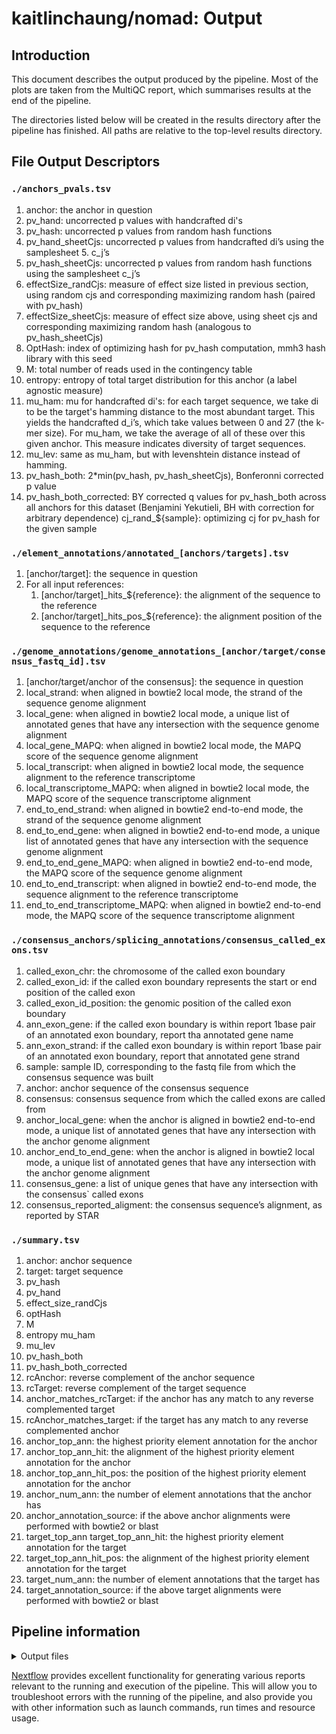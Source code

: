 # kaitlinchaung/nomad: Output

## Introduction

This document describes the output produced by the pipeline. Most of the plots are taken from the MultiQC report, which summarises results at the end of the pipeline.

The directories listed below will be created in the results directory after the pipeline has finished. All paths are relative to the top-level results directory.


## File Output Descriptors

### `./anchors_pvals.tsv`
1. anchor: the anchor in question
2. pv_hand: uncorrected p values with handcrafted di's
3. pv_hash: uncorrected p values from random hash functions
4. pv_hand_sheetCjs: uncorrected p values from handcrafted di’s using the samplesheet 5. c_j’s
5. pv_hash_sheetCjs: uncorrected p values from random hash functions using the samplesheet c_j’s
6. effectSize_randCjs: measure of effect size listed in previous section, using random cjs and corresponding maximizing random hash (paired with pv_hash)
7. effectSize_sheetCjs: measure of effect size above, using sheet cjs and corresponding maximizing random hash (analogous to pv_hash_sheetCjs)
8. OptHash: index of optimizing hash for pv_hash computation, mmh3 hash library with this seed
9. M: total number of reads used in the contingency table
10. entropy: entropy of total target distribution for this anchor (a label agnostic measure)
11. mu_ham: mu for handcrafted di's: for each target sequence, we take di to be the target's hamming distance to the most abundant target. This yields the handcrafted d_i’s, which take values between 0 and 27 (the k-mer size). For mu_ham, we take the average of all of these over this given anchor. This measure indicates diversity of target sequences.
12. mu_lev: same as mu_ham, but with levenshtein distance instead of hamming.
13. pv_hash_both: 2*min(pv_hash, pv_hash_sheetCjs), Bonferonni corrected p value
14. pv_hash_both_corrected: BY corrected q values for pv_hash_both across all anchors for this dataset (Benjamini Yekutieli, BH with correction for arbitrary dependence)
cj_rand_${sample}: optimizing cj for pv_hash for the given sample

### `./element_annotations/annotated_[anchors/targets].tsv`
1. [anchor/target]: the sequence in question
2. For all input references:
    1. [anchor/target]\_hits\_${reference}: the alignment of the sequence to the reference
    2. [anchor/target]\_hits\_pos_${reference}: the alignment position of the sequence to the reference

### `./genome_annotations/genome_annotations_[anchor/target/consensus_fastq_id].tsv`
1. [anchor/target/anchor of the consensus]: the sequence in question
2. local_strand: when aligned in bowtie2 local mode, the strand of the sequence genome alignment
3. local_gene: when aligned in bowtie2 local mode, a unique list of annotated genes that have any intersection with the sequence genome alignment
4. local_gene_MAPQ:  when aligned in bowtie2 local mode, the MAPQ score of the sequence genome alignment
5. local_transcript: when aligned in bowtie2 local mode, the sequence alignment to the reference transcriptome
6. local_transcriptome_MAPQ: when aligned in bowtie2 local mode, the MAPQ score of the sequence transcriptome alignment
7. end_to_end_strand: when aligned in bowtie2 end-to-end mode, the strand of the sequence genome alignment
8. end_to_end_gene: when aligned in bowtie2 end-to-end mode, a unique list of annotated genes that have any intersection with the sequence genome alignment
9. end_to_end_gene_MAPQ: when aligned in bowtie2 end-to-end mode, the MAPQ score of the sequence genome alignment
10. end_to_end_transcript: when aligned in bowtie2 end-to-end mode, the sequence alignment to the reference transcriptome
11. end_to_end_transcriptome_MAPQ: when aligned in bowtie2 end-to-end mode, the MAPQ score of the sequence transcriptome alignment

### `./consensus_anchors/splicing_annotations/consensus_called_exons.tsv`
1. called_exon_chr: the chromosome of the called exon boundary
2. called_exon_id: if the called exon boundary represents the start or end position of the called exon
3. called_exon_id_position: the genomic position of the called exon boundary
4. ann_exon_gene: if the called exon boundary is within report 1base pair of an annotated exon boundary, report tha annotated gene name
5. ann_exon_strand: if the called exon boundary is within report 1base pair of an annotated exon boundary, report that annotated gene strand
6. sample: sample ID, corresponding to the fastq file from which the consensus sequence was built
7. anchor: anchor sequence of the consensus sequence
8. consensus: consensus sequence from which the called exons are called from
9. anchor_local_gene: when the anchor is aligned in bowtie2 end-to-end mode, a unique list of annotated genes that have any intersection with the anchor genome alignment
10. anchor_end_to_end_gene: when the anchor is aligned in bowtie2 local mode, a unique list of annotated genes that have any intersection with the anchor genome alignment
11. consensus_gene: a list of unique genes that have any intersection with the consensus` called exons
12. consensus_reported_aligment: the consensus sequence’s alignment, as reported by STAR

### `./summary.tsv`
1. anchor: anchor sequence
2. target: target sequence
3. pv_hash
4. pv_hand
5. effect_size_randCjs
6. optHash
7. M
8. entropy mu_ham
9. mu_lev
10. pv_hash_both
11. pv_hash_both_corrected
12. rcAnchor: reverse complement of the anchor sequence
13. rcTarget: reverse complement of the target sequence
14. anchor_matches_rcTarget: if the anchor has any match to any reverse complemented target
15. rcAnchor_matches_target: if the target has any match to any reverse complemented anchor
16. anchor_top_ann: the highest priority element annotation for the anchor
17. anchor_top_ann_hit: the alignment of the highest priority element annotation for the anchor
18. anchor_top_ann_hit_pos: the position of the highest priority element annotation for the anchor
19. anchor_num_ann: the number of element annotations that the anchor has
20. anchor_annotation_source: if the above anchor alignments were performed with bowtie2 or blast
21. target_top_ann  target_top_ann_hit: the highest priority element annotation for the target
22. target_top_ann_hit_pos: the alignment of the highest priority element annotation for the target
23. target_num_ann: the number of element annotations that the target has
24. target_annotation_source: if the above target alignments were performed with bowtie2 or blast



## Pipeline information

<details markdown="1">
<summary>Output files</summary>

* `pipeline_info/`
    * Reports generated by Nextflow: `execution_report.html`, `execution_timeline.html`, `execution_trace.txt` and `pipeline_dag.dot`/`pipeline_dag.svg`.
    * Reports generated by the pipeline: `pipeline_report.html`, `pipeline_report.txt` and `software_versions.tsv`.
    * Reformatted samplesheet files used as input to the pipeline: `samplesheet.valid.csv`.

</details>

[Nextflow](https://www.nextflow.io/docs/latest/tracing.html) provides excellent functionality for generating various reports relevant to the running and execution of the pipeline. This will allow you to troubleshoot errors with the running of the pipeline, and also provide you with other information such as launch commands, run times and resource usage.

